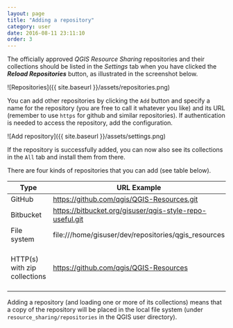 ```yaml
---
layout: page
title: "Adding a repository"
category: user
date: 2016-08-11 23:11:10
order: 3
---
```


The officially approved *QGIS Resource Sharing* repositories and
their collections should be listed in the *Settings* tab when you
have clicked the ***Reload Repositories*** button, as illustrated
in the screenshot below.

![Repositories]({{ site.baseurl }}/assets/repositories.png)

You can add other repositories by clicking the ```Add``` button
and specify a name for the repository (you are free to call it whatever
you like) and its URL (remember to use ``https`` for github and similar
repositories).
If authentication is needed to access the repository, add the
configuration.

![Add repository]({{ site.baseurl }}/assets/settings.png)

If the repository is successfully added, you can now also see its
collections in the ``All`` tab and install them from there.

There are four kinds of repositories that you can add (see table below).

Type | URL Example | Description
--- | --- | ---
GitHub |  https://github.com/qgis/QGIS-Resources.git | Works only for GitHub public repositories
Bitbucket |  https://bitbucket.org/gisuser/qgis-style-repo-useful.git | Works only for Bitbucket public repositories
File system | file:///home/gisuser/dev/repositories/qgis_resources | Pointing to the repository root in your local file system 
HTTP(s) with zip collections | https://github.com/qgis/QGIS-Resources | Pointing to the base URL of the repository. Metadata must be available, with this URL: http(s)://[base_url]/metadata.ini. The collections should be in http(s)://[base_url]/collections/[collection_name].zip

Adding a repository (and loading one or more of its collections) means that
a copy of the repository will be placed in the local file system
(under ``resource_sharing/repositories`` in the QGIS user directory).
